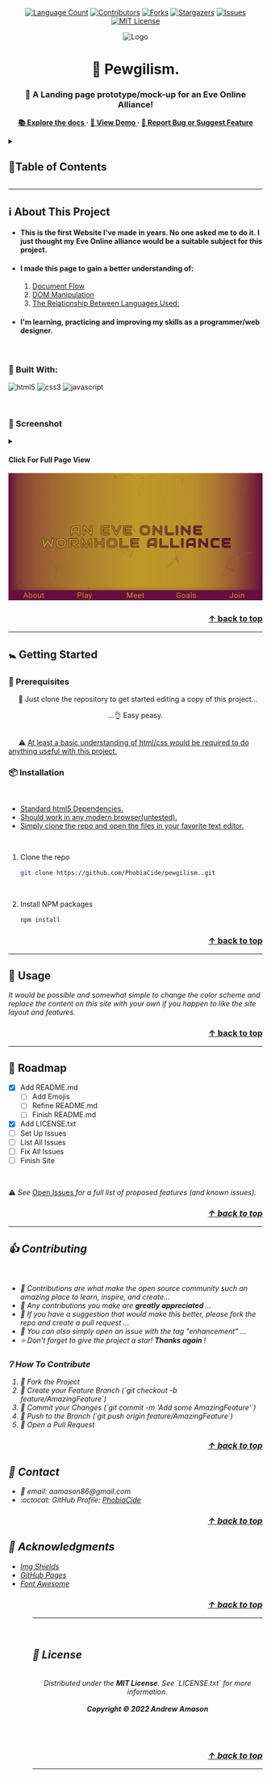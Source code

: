 <!-- @format -->
<a name="readme-top"></a>

<!-- HEADER -->
<div align="center">
  
  <!-- PROJECT SHIELDS -->
  [![Language Count][language-count-shield]][language-count-url]
  [![Contributors][contributors-shield]][contributors-url]
  [![Forks][forks-shield]][forks-url]
  [![Stargazers][stars-shield]][stars-url]
  [![Issues][issues-shield]][issues-url]
  [![MIT License][license-shield]][license-url]
  
  <!-- PROJECT LOGO -->
  <img src="https://images.evetech.net/alliances/99011193/logo" alt="Logo" width="256" height="256">
  
  <!-- PPOJECT TITLE -->
  <h1 align="center">🔫 Pewgilism. </h1>

  <!-- PROJECT SUBTITLE -->
  <h3 align="center">
    🚀 A Landing page prototype/mock-up for an Eve Online Alliance!
  </h3>
  
  <!-- PROJECT LINKS -->
  <p align="center">
    <strong>
      <a href="https://github.com/PhobiaCide/pewgilism./">
        📚 Explore the docs
      </a>
      ·
      <a href="https://phobiacide.github.io/pewgilism./">
        👀 View Demo
      </a>
      ·
      <a href="https://github.com/PhobiaCide/pewgilism./issues">
        🐛 Report Bug or Suggest Feature
      </a>
    </strong>
  </p>
</div>

<!-- TABLE OF CONTENTS -->
<details>
  <summary>
    <h2>
      📇Table of Contents
    </h2>
  </summary>
  <ol>
    <li>
      <h3>
        <a href="#%E2%84%B9%EF%B8%8F-about-this-project">
          ℹ️ About This Project
        </a>
      </h3>
      <ul>
        <li>
          <h4>
            <a href="#---built-with">
              🚧 Built With
            </a>
          </h4>
        </li>
        <li>
          <h4>
            <a href="#-screenshot">
              📸 Screenshot
            </a>
          </h4>
        </li>      
      </ul>
    </li>
    <li>
      <h3>
        <a href="#-getting-started">
          🚼 Getting Started
        </a>
      </h3>
      <ul>
        <li>
          <h4>
            <a href="#-prerequisites">
              🔰 Prerequisites
            </a>
          </h4>
        </li>
        <li>
          <h4>
            <a href="#-installation">
              📦 Installation
            </a>
          </h4>
        </li>
      </ul>
    </li>
    <li>
      <h3>
        <a href="#-usage">
          💼 Usage
        </a>
      </h3>
    </li>
    <li>
      <h3>
        <a href="#-roadmap">
          📝 Roadmap
        </a>
      </h3>
    </li>
    <li>
      <h3>
        <a href="#-contributing">
          👍 Contributing
        </a>
      </h3>
    </li>
    <ul>
      <li>
        <h4>
          <a href="#-how-to-contribute">
            ❔ How To Contribute
          </a>
        </h4>
      </li>
    </ul>
    <li>
      <h3>
        <a href="#-contact">
          ⭐ Contact
        </a>
      </h3>
    </li>
    <li>
      <h3>
        <a href="#-acknowledgments">
          👏 Acknowledgments
        </a>
      </h3>
    </li>
    <li>
      <h3>
        <a href="#-license">
          📜 License
        </a>
      </h3>
    </li>  
  </ol>
</details>
<hr>

<!-- ABOUT THE PROJECT -->
<h2>ℹ️ About This Project</h2>
<p>
  <ul>
    <li>
      <h4>
        This is the first Website I've made in years. No one asked me to do it. I just thought my Eve Online alliance would be a suitable subject for this project.
      </h4>
    </li>
    <li>
      <h4>
        I made this page to gain a better understanding of: 
      </h4>
      <ol>
        <li>
          <u>
            Document Flow
          </u>
        </li>
        <li>
          <u>
            DOM Manipulation
          </u>
        </li>
        <li>
          <u>
            The Relationship Between Languages Used:
          </u>
        </li>
      </ol>
    </li>
    <li>
      <h4>
        I'm learning, practicing and improving my skills as a programmer/web designer.
      </h4>
    </li>
  </ul>
</p>
<br>

<!-- Built With -->
<h3>
  🚧 Built With:
</h3>
<p align="left">
  <img src="https://cdn.jsdelivr.net/gh/devicons/devicon/icons/html5/html5-original.svg" alt="html5" width="64" height="64" />
  <img src="https://cdn.jsdelivr.net/gh/devicons/devicon/icons/css3/css3-original.svg" alt="css3" width="64" height="64" />
  <img src="https://cdn.jsdelivr.net/gh/devicons/devicon/icons/javascript/javascript-original.svg" alt="javascript" width="64" height="64" />
</p>
<br>

<!-- SCREENSHOT -->
<h3>📸 Screenshot</h3>
<div align="left">
  <details>
    <summary>
      <a name="screenshot"></a>
      <h4>Click For Full Page View</h4>
      <img src="./init_screenshot.png" alt="Initail Load Screenshot Of The Deployment">
    </summary>
    <img src="./full_page.png" alt="Full Page Screenshot Of The Deployment">
  </details>
</div>

<h3 align="right">
  <a href="#readme-top">
    &uarr; back to top
  </a>
</h3>

<hr>

<!-- GETTING STARTED -->
<h2>🚼 Getting Started</h2>

<!-- Prerequisites -->
<h3>🔰 Prerequisites</h3>
<p>
  &nbsp;&nbsp;&nbsp;&nbsp; 👥 Just clone the repository to get started editing a copy of this project... 
  <p align="center">
    ...👌 Easy peasy.
  </p>
</p>
<br>
&nbsp;&nbsp;&nbsp;&nbsp;
⚠️ <u>At least a basic understanding of html/css would be required to do anything useful with this project.</u>
<br>

<!-- Installation -->
<h3>📦 Installation</h3>
&nbsp;&nbsp;&nbsp;&nbsp;
<ul>
  <li>
    <u>
      Standard html5 Dependencies.
    </u>
  </li>
  <li>
    <u>
      Should work in any modern browser(untested).
    </u>
  </li>
  <li>
    <u>
      Simply clone the repo and open the files in your favorite text editor.
    </u>
  </li>
</ul>

<br>

1. Clone the repo
   ```sh
   git clone https://github.com/PhobiaCide/pewgilism..git
   ```
</br>

2. Install NPM packages
   ```sh
   npm install
   ```

<h3 align="right">
  <a href="#readme-top">
    &uarr; back to top
  </a>
</h3>

<hr>

<!-- USAGE -->
<h2>💼 Usage</h2>

<i>
  It would be possible and somewhat simple to change the color scheme and replace the content on this site with your own if you happen to like the site layout and features.
</i>

<h3 align="right">
  <a href="#readme-top">
    &uarr; back to top
  </a>
</h3>

<hr>

<!-- ROADMAP -->
<h2>📝 Roadmap</h2>

- [x] Add README.md
  - [ ] Add Emojis
  - [ ] Refine README.md
  - [ ] Finish README.md
- [x] Add LICENSE.txt
- [ ] Set Up Issues
- [ ] List All Issues
- [ ] Fix All Issues
- [ ] Finish Site

<br>

⚠️
<i>
  See
</i>
<a href="https://github.com/PhobiaCide/pewgilism./issues">
  Open Issues
</a>
<i>
  for a full list of proposed features (and known issues).
<i>

<h3 align="right">
  <a href="#readme-top">
    &uarr; back to top
  </a>
</h3>

<hr>

<!-- CONTRIBUTING -->
<h2>👍 Contributing</h2>

<br>
<ul>
  <li>
    💪 
    <i>
      Contributions are what make the open source community such an amazing place to learn, inspire, and create...
    </i>
  </li>
  <li>
    👼
    <i>Any contributions you make are 
      <strong>
        greatly appreciated
      </strong>
    </i>
    ...
  </li>
  <li>
    💭
    <i>
      If you have a suggestion that would make this better, please fork the repo and create a pull request
    </i>
    ... 
  </li>
  <li>
    💬
    <i>
      You can also simply open an issue with the tag "enhancement"
    </i>
    ...
  </li>
  <li>
    ⭐
    <i>
      Don't forget to give the project a star!
      <strong>
        Thanks again
      </strong>
    </i>
    !
  </li>  
</ul>

<!-- HOW TO CONTRIBUTE -->
<h3>❔ How To Contribute</h3>
<ol>
  <li>
    🍴 Fork the Project
  </li>
  <li>
    🎨 Create your Feature Branch (`git checkout -b feature/AmazingFeature`)
  </li>
  <li>
    💾 Commit your Changes (`git commit -m 'Add some AmazingFeature'`)
  </li>
  <li>
    📌 Push to the Branch (`git push origin feature/AmazingFeature`)
  </li>
  <li>
    📂 Open a Pull Request
  </li>
</ol>
<h3 align="right">
  <a href="#readme-top">
    &uarr; back to top
  </a>
</h3>

<!-- CONTACT -->
<h2>🌟 Contact</h2>
<ul>
  <li>
    📧 email: aamason86@gmail.com
  </li>
  <li>
    :octocat: GitHub Profile: 
    <a href="https://github.com/PhobiaCide">
      PhobiaCide
    </a>
  </li>
</ul>

<h3 align="right">
  <a href="#readme-top">
    &uarr; back to top
  </a>
</h3>

<!-- ACKNOWLEDGMENTS -->
<h2>👏 Acknowledgments</h2>
<ul>
  <li>
    <a href="https://www.webpagefx.com/tools/emoji-cheat-sheet>
      GitHub Emoji Cheat Sheet
    </a>
  </li>
  <li>
    <a href="https://shields.io">
      Img Shields
    </a>
  </li>
  <li>
    <a href="https://pages.github.com">
      GitHub Pages
    </a>
  </li>
  <li>
    <a href=""https://fontawesome.com">
      Font Awesome
    </a>
  </li>
<ul>
  
<h3 align="right">
  <a href="#readme-top">
    &uarr; back to top
  </a>
</h3>

<hr>
</br> 

<!-- LICENSE -->
<h2>📜 License</h2>

</br>

<div align="center">
Distributed under the <strong>MIT License</strong>. See `LICENSE.txt` for more information.
</br>
</br>
<strong>Copyright ©️ 2022 Andrew Amason</strong>
</div>

</br>
</br>
</br>

<h3 align="right">
  <a href="#readme-top">
    &uarr; back to top
  </a>
</h3>

<hr>
</br>
<!-- MARKDOWN LINKS & IMAGES -->

[language-count-shield]: https://img.shields.io/github/languages/count/PhobiaCide/Pewgilism.?style=for-the-badge
[language-count-url]: https://img.shields.io/github/languages/count/PhobiaCide/Pewgilism.
[contributors-shield]: https://img.shields.io/github/contributors/PhobiaCide/pewgilism.?style=for-the-badge
[contributors-url]: https://github.com/PhobiaCide/pewgilism.
[forks-shield]: https://img.shields.io/github/forks/PhobiaCide/Pewgilism.?style=for-the-badge
[forks-url]: https://github.com/PhobiaCide/pewgilism.
[stars-shield]: https://img.shields.io/github/stars/PhobiaCide/pewgilism.?style=for-the-badge
[stars-url]: https://github.com/PhobiaCide/pewgilism./stargazers
[issues-shield]: https://img.shields.io/github/issues/PhobiaCide/pewgilism.?style=for-the-badge
[issues-url]: https://github.com/PhobiaCide/pewgilism./issues
[license-shield]: https://img.shields.io/github/license/PhobiaCide/pewgilism.?style=for-the-badge
[license-url]: https://github.com/PhobiaCide/pewgilism./LICENSE.txt
[product-screenshot]: images/screenshot.png
